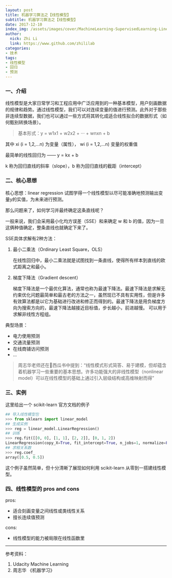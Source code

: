 ```yaml
---
layout: post
title: 机器学习算法之【线性模型】
subtitle: 机器学习算法之【线性模型】
date: 2017-12-10
index_img: /assets/images/cover/MachineLearning-SupervisedLearning-LinearModel_cover.png
author: 
  nick: Zhi Li
  link: https://www.github.com/zhililab
categories:
- 技术
tags:
- 线性模型
- 回归
- 预测
---
```



### 一、介绍

线性模型是大家日常学习和工程应用中广泛应用到的一种基本模型，用户刻画数据的规律和趋势。通过线性模型，我们可以对连续变量的值进行预测。此外对于那些非连续型数据，我们也可以通过一些方式将其转化成适合线性拟合的数据形式（如何甄别转换场景）。

> 基本形式：y = w1x1 + w2x2 + ··· + wnxn + b 
    
其中 xi (i = 1,2,...n) 为变量（属性）， wi (i = 1,2,...n) 变量的权重值

最简单的线性回归为 —— y = kx + b 

k 称为回归直线的斜率（slope），b 称为回归直线的截距（intercept）


<!-- more -->

### 二、核心思想

核心思想：linear regression 试图学得一个线性模型以尽可能准确地预测输出变量y的实值，为未来进行预测。

那么问题来了，如何学习并最终确定这条直线呢？

一般来说，我们会采用最小化均方误差（SSE）和来确定 w 和 b 的值，因为一旦这俩种值确定，整条直线也就确定下来了。

SSE具体求解有2种方法：

1. 最小二乘法（Ordinary Least Square，OLS）

    在线性回归中，最小二乘法就是试图找到一条直线，使得所有样本到直线的欧式距离之和最小。

2. 梯度下降法（Gradient descent）

    梯度下降法是一个最优化算法，通常也称为最速下降法。最速下降法是求解无约束优化问题最简单和最古老的方法之一，虽然现已不具有实用性，但是许多有效算法都是以它为基础进行改进和修正而得到的。最速下降法是用负梯度方向为搜索方向的，最速下降法越接近目标值，步长越小，前进越慢。
    可以用于求解非线性方程组。



典型场景：

- 电力使用预测
- 交通流量预测
- 在线商铺访问预测
- ...

> 周志华老师还在🍉西瓜书中提到：“线性模式形式简答、易于建模，但却蕴含着机器学习一些重要的基本思想。许多功能强大的非线性模型（nonlinear model）可以在线性模型的基础上通过引入层级结构或高维映射而得”

### 三、实例

这里给出一个 scikit-learn 官方文档的例子

``` python
## 导入线性模型包
>>> from sklearn import linear_model 
## 生成实例 
>>> reg = linear_model.LinearRegression()
## 训练
>>> reg.fit([[0, 0], [1, 1], [2, 2]], [0, 1, 2])
LinearRegression(copy_X=True, fit_intercept=True, n_jobs=1, normalize=False)
## 求相关系数
>>> reg.coef_
array([0.5, 0.5])
```
这个例子虽然简单，但十分清晰了展现如何利用 scikit-learn 从零到一搭建线性模型。

### 四、线性模型的 pros and cons 
pros:
- 适合刻画变量之间线性或类线性关系
- 擅长连续值预测

cons:
- 线性模型的能力被局限在线性函数里

---

参考资料：
1. Udacity Machine Learning
2. 周志华 《机器学习》